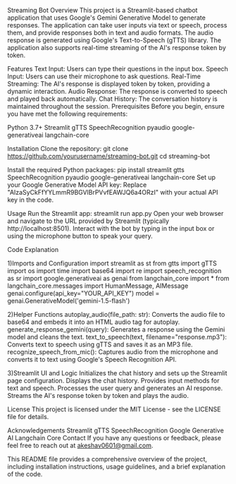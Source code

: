 Streaming Bot
Overview
This project is a Streamlit-based chatbot application that uses Google's Gemini Generative Model to generate responses. The application can take user inputs via text or speech, process them, and provide responses both in text and audio formats. The audio response is generated using Google's Text-to-Speech (gTTS) library. The application also supports real-time streaming of the AI's response token by token.

Features
Text Input: Users can type their questions in the input box.
Speech Input: Users can use their microphone to ask questions.
Real-Time Streaming: The AI's response is displayed token by token, providing a dynamic interaction.
Audio Response: The response is converted to speech and played back automatically.
Chat History: The conversation history is maintained throughout the session.
Prerequisites
Before you begin, ensure you have met the following requirements:

Python 3.7+
Streamlit
gTTS
SpeechRecognition
pyaudio
google-generativeai
langchain-core

Installation
Clone the repository:
git clone https://github.com/yourusername/streaming-bot.git
cd streaming-bot

Install the required Python packages:
pip install streamlit gtts SpeechRecognition pyaudio google-generativeai langchain-core
Set up your Google Generative Model API key:
Replace "AIzaSyCkFfYYLmmR9BGVlBrPVvfEAWJQ6a4ORzI" with your actual API key in the code.

Usage
Run the Streamlit app:
streamlit run app.py
Open your web browser and navigate to the URL provided by Streamlit (typically http://localhost:8501).
Interact with the bot by typing in the input box or using the microphone button to speak your query.

Code Explanation

1)Imports and Configuration
import streamlit as st
from gtts import gTTS
import os
import time
import base64
import re
import speech_recognition as sr
import google.generativeai as genai
from langchain_core import *
from langchain_core.messages import HumanMessage, AIMessage
genai.configure(api_key="YOUR_API_KEY")
model = genai.GenerativeModel('gemini-1.5-flash')

2)Helper Functions
autoplay_audio(file_path: str): Converts the audio file to base64 and embeds it into an HTML audio tag for autoplay.
generate_response_gemini(query): Generates a response using the Gemini model and cleans the text.
text_to_speech(text, filename="response.mp3"): Converts text to speech using gTTS and saves it as an MP3 file.
recognize_speech_from_mic(): Captures audio from the microphone and converts it to text using Google's Speech Recognition API.

3)Streamlit UI and Logic
Initializes the chat history and sets up the Streamlit page configuration.
Displays the chat history.
Provides input methods for text and speech.
Processes the user query and generates an AI response.
Streams the AI's response token by token and plays the audio.

License
This project is licensed under the MIT License - see the LICENSE file for details.

Acknowledgements
Streamlit
gTTS
SpeechRecognition
Google Generative AI
Langchain Core
Contact
If you have any questions or feedback, please feel free to reach out at akeshav0601@gmail.com.

This README file provides a comprehensive overview of the project, including installation instructions, usage guidelines, and a brief explanation of the code.
